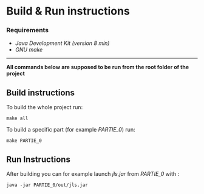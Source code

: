 # Build & Run instructions
### Requirements
- *Java Development Kit (version 8 min)*
- *GNU make*

___
**All commands below are supposed to be run from the root folder of the project**

## Build instructions
To build the whole project run:

```Shell
make all
```

To build a specific part (for example *PARTIE_0*) run:

```Shell
make PARTIE_0
```

## Run Instructions
After building you can for example launch *jls.jar* from *PARTIE_0* with : 

```Shell
java -jar PARTIE_0/out/jls.jar
```
